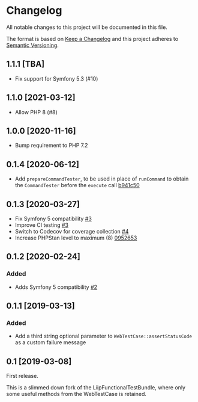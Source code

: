 # Changelog
All notable changes to this project will be documented in this file.

The format is based on [Keep a Changelog](http://keepachangelog.com/en/1.0.0/)
and this project adheres to [Semantic Versioning](http://semver.org/spec/v2.0.0.html).

## 1.1.1 [TBA]
* Fix support for Symfony 5.3 (#10)

## 1.1.0 [2021-03-12]
* Allow PHP 8 (#8)

## 1.0.0 [2020-11-16]
 * Bump requirement to PHP 7.2

## 0.1.4 [2020-06-12]
 * Add `prepareCommandTester`, to be used in place of `runCommand` to obtain the `CommandTester` before the `execute` call [b941c50](https://github.com/facile-it/symfony-functional-testcase/commit/b941c500a270acdd34c8479440d3c710ca667d1f)

## 0.1.3 [2020-03-27]
 * Fix Symfony 5 compatibility [#3](https://github.com/facile-it/symfony-functional-testcase/pull/3)
 * Improve CI testing [#3](https://github.com/facile-it/symfony-functional-testcase/pull/3)
 * Switch to Codecov for coverage collection [#4](https://github.com/facile-it/symfony-functional-testcase/pull/4)
 * Increase PHPStan level to maximum (8) [0952653](https://github.com/facile-it/symfony-functional-testcase/commit/095265358f7494ed95cd0c4fc20fe6e38e5f72fe)

## 0.1.2 [2020-02-24]
### Added
 * Adds Symfony 5 compatibility [#2](https://github.com/facile-it/symfony-functional-testcase/pull/2)

## 0.1.1 [2019-03-13]
### Added
 * Add a third string optional parameter to `WebTestCase::assertStatusCode` as a custom failure message 

## 0.1 [2019-03-08]
First release.

This is a slimmed down fork of the LiipFunctionalTestBundle, where only some useful methods from the WebTestCase is retained.
